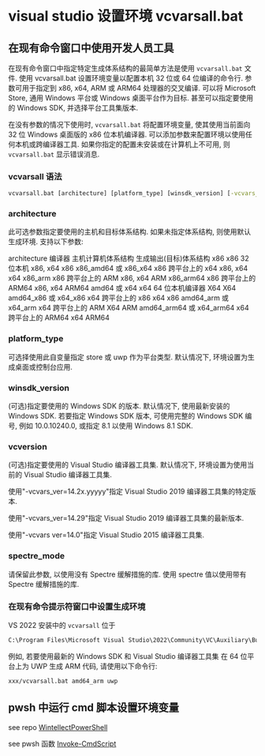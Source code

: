 # visual studio 设置环境 vcvarsall.bat

## 在现有命令窗口中使用开发人员工具

在现有命令窗口中指定特定生成体系结构的最简单方法是使用 `vcvarsall.bat` 文件.
使用 vcvarsall.bat 设置环境变量以配置本机 32 位或 64 位编译的命令行.
参数可用于指定到 x86, x64, ARM 或 ARM64 处理器的交叉编译.
可以将 Microsoft Store, 通用 Windows 平台或 Windows 桌面平台作为目标.
甚至可以指定要使用的 Windows SDK, 并选择平台工具集版本.

在没有参数的情况下使用时, `vcvarsall.bat` 将配置环境变量,
使其使用当前面向 32 位 Windows 桌面版的 x86 位本机编译器.
可以添加参数来配置环境以使用任何本机或跨编译器工具.
如果你指定的配置未安装或在计算机上不可用, 则 `vcvarsall.bat` 显示错误消息.

### vcvarsall 语法

```cmd
vcvarsall.bat [architecture] [platform_type] [winsdk_version] [-vcvars_ver=vcversion] [spectre_mode]
```

### architecture

此可选参数指定要使用的主机和目标体系结构.
如果未指定体系结构, 则使用默认生成环境.
支持以下参数:

architecture  编译器  主机计算机体系结构  生成输出(目标)体系结构
x86  x86 32 位本机  x86, x64  x86
x86_amd64 或 x86_x64  x86 跨平台上的 x64  x86, x64  x64
x86_arm  x86 跨平台上的 ARM  x86, x64  ARM
x86_arm64  x86 跨平台上的 ARM64  x86, x64  ARM64
amd64 或 x64  x64 64 位本机编译器  X64  X64
amd64_x86 或 x64_x86  x64 跨平台上的 x86  x64  x86
amd64_arm 或 x64_arm  x64 跨平台上的 ARM  X64  ARM
amd64_arm64 或 x64_arm64  x64 跨平台上的 ARM64  x64  ARM64

### platform_type

可选择使用此自变量指定 store 或 uwp 作为平台类型.
默认情况下, 环境设置为生成桌面或控制台应用.

### winsdk_version

(可选)指定要使用的 Windows SDK 的版本.
默认情况下, 使用最新安装的 Windows SDK.
若要指定 Windows SDK 版本, 可使用完整的 Windows SDK 编号,
例如 10.0.10240.0, 或指定 8.1 以使用 Windows 8.1 SDK.

### vcversion

(可选)指定要使用的 Visual Studio 编译器工具集.
 默认情况下, 环境设置为使用当前的 Visual Studio 编译器工具集.

使用"-vcvars_ver=14.2x.yyyyy"指定 Visual Studio 2019 编译器工具集的特定版本.

使用"-vcvars_ver=14.29"指定 Visual Studio 2019 编译器工具集的最新版本.

使用"-vcvars ver=14.0"指定 Visual Studio 2015 编译器工具集.

### spectre_mode

请保留此参数, 以使用没有 Spectre 缓解措施的库.
使用 spectre 值以使用带有 Spectre 缓解措施的库.

### 在现有命令提示符窗口中设置生成环境

VS 2022 安装中的 `vcvarsall` 位于

```cmd
C:\Program Files\Microsoft Visual Studio\2022\Community\VC\Auxiliary\Build\vcvarsall.bat
```

例如, 若要使用最新的 Windows SDK 和 Visual Studio 编译器工具集
在 64 位平台上为 UWP 生成 ARM 代码, 请使用以下命令行:

```cmd
xxx/vcvarsall.bat amd64_arm uwp
```

## pwsh 中运行 cmd 脚本设置环境变量

see repo [WintellectPowerShell](https://github.com/Wintellect/WintellectPowerShell/tree/master)

see pwsh 函数 [Invoke-CmdScript](./vs-env-vcvarsall-pwsh.ps1)
